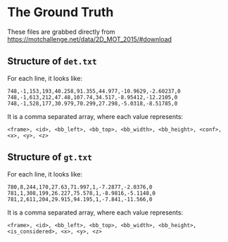 # The Ground Truth

These files are grabbed directly from https://motchallenge.net/data/2D_MOT_2015/#download

## Structure of `det.txt`

For each line, it looks like:
```csv
748,-1,153,193,40.258,91.355,44.977,-10.9629,-2.60237,0
748,-1,613,212,47.48,107.74,34.517,-8.95412,-12.2105,0
748,-1,528,177,30.979,70.299,27.298,-5.0318,-8.51785,0
```

It is a comma separated array, where each value represents:
```csv
<frame>, <id>, <bb_left>, <bb_top>, <bb_width>, <bb_height>, <conf>, <x>, <y>, <z>
```

## Structure of `gt.txt`

For each line, it looks like:
```csv
780,8,244,170,27.63,71.997,1,-7.2877,-2.0376,0
781,1,308,199,26.227,75.578,1,-8.9816,-5.1148,0
781,2,611,204,29.915,94.195,1,-7.841,-11.566,0
```

It is a comma separated array, where each value represents:

```csv
<frame>, <id>, <bb_left>, <bb_top>, <bb_width>, <bb_height>, <is_considered>, <x>, <y>, <z>
```
